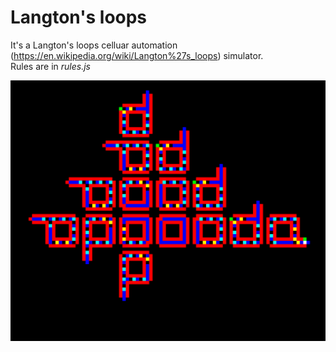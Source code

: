# Langton's loops
It's a Langton's loops celluar automation (https://en.wikipedia.org/wiki/Langton%27s_loops) simulator.<br>
Rules are in <i>rules.js</i>

![Screenshot](https://github.com/Baka9k/Langton-s-loops/raw/master/screenshot.png)
